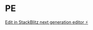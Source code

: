# PE

[Edit in StackBlitz next generation editor ⚡️](https://stackblitz.com/~/github.com/klebrsys/PE)